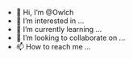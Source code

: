 - 👋 Hi, I’m @Owlch
- 👀 I’m interested in ...
- 🌱 I’m currently learning ...
- 💞️ I’m looking to collaborate on ...
- 📫 How to reach me ...

<!---
Owlch/Owlch is a ✨ special ✨ repository because its `README.md` (this file) appears on your GitHub profile.
You can click the Preview link to take a look at your changes.
--->
